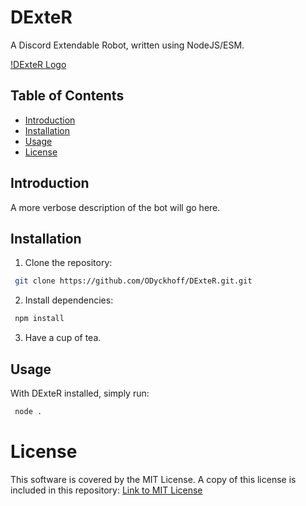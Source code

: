 # DExteR
A Discord Extendable Robot, written using NodeJS/ESM.

[!DExteR Logo](assets/img/core/dexter-logo-transparent.png)

## Table of Contents
- [Introduction](#introduction)
- [Installation](#installation)
- [Usage](#usage)
- [License](#license)

## Introduction
A more verbose description of the bot will go here.

## Installation
1. Clone the repository:
```bash
 git clone https://github.com/ODyckhoff/DExteR.git.git
```

2. Install dependencies:
```bash
 npm install
 ```

3. Have a cup of tea.

## Usage
With DExteR installed, simply run:
```bash
 node .
```

# License
This software is covered by the MIT License. A copy of this license is included in this repository: [Link to MIT License](LICENSE)
